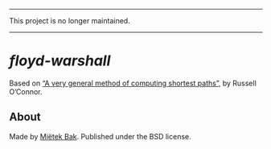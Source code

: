-------------------------------------------------------------------------------

This project is no longer maintained.

-------------------------------------------------------------------------------


_floyd-warshall_
================

Based on [“A very general method of computing shortest paths”](http://r6.ca/blog/20110808T035622Z.html), by Russell O’Connor.

About
-----

Made by [Miëtek Bak](https://mietek.io/).  Published under the BSD license.
